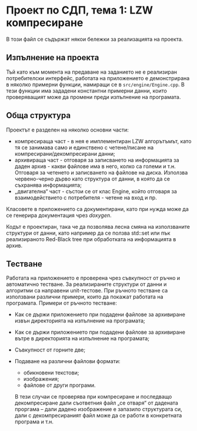 # Проект по СДП, тема 1: LZW компресиране

В този файл се съдържат някои бележки за реализацията на проекта.

## Изпълнение на проекта

Тъй като към момента на предаване на заданието не е реализиран потребителски интерфейс, работата на приложението е демонстрирана в няколко примерни функции, намиращи се в `src/engine/Engine.cpp`. В тези функции има зададени константни примерни данни, които проверяващият може да промени преди изпълнение на програмата.

## Обща структура

Проектът е разделен на няколко основни части:
 - компресираща част - в нея е имплементиран LZW алгорътъмът, като тя се занимава само и единствено с четене/писане на компресирани/декомпресирани данни;
 - архивираща част - отговаря за записването на информацията за даден архив - какви файлове има в него, колко са големи и т.н. Отговаря за четенето и записването на файлове на диска. Използва червено-черно дърво като структура от данни, в която да се съхранява информацията;
 - „двигателна“ част - състои се от клас Engine, който отговаря за взаимодействието с потребителя - четене на вход и пр.

 Класовете в приложението са документирани, като при нужда може да се генерира документация чрез *doxygen*.
 
 Кодът е проектиран, така че да позволява лесна смяна на използваните структури от данни, като например да се ползва std::set или пък реализираното Red-Black tree при обработката на информацията в архив.

## Тестване

Работата на приложението е проверена чрез съвкупност от ръчно и автоматично тестване. За реализираните структури от данни и алгоритми са направени unit-тестове. При ръчното тестване са използвани различни примери, които да покажат работата на програмата.
Примери от ръчното тестване:

- Как се държи приложението при подадени файлове за архивиране извън директорията на изпълнение на програмата;
- Как се държи приложението при подадени файлове за архивиране вътре в директорията на изпълнение на програмата;
- Съвкупност от горните две;
- Подаване на различни файлови формати:

    - обикновени текстови;
    - изображения;
    - файлове от други програми.

    В тези случаи се проверява при компресиране и последващо декомпресиране дали съответния файл „се отваря“ от дадената проргама – дали дадено изображение е запазило структурата си, дали с декомпресираният файл може да се работи в конкретната програма и т.н.
